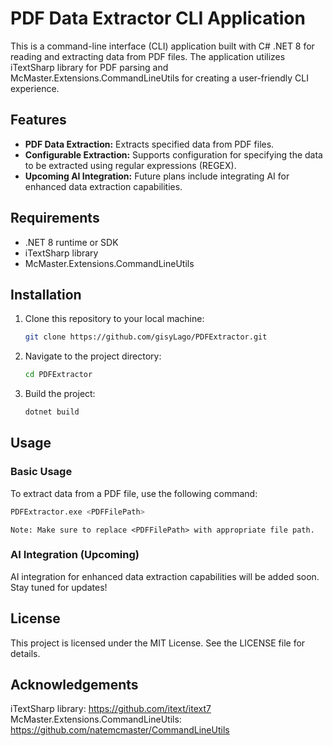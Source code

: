 # PDF Data Extractor CLI Application

This is a command-line interface (CLI) application built with C# .NET 8 for reading and extracting data from PDF files. The application utilizes iTextSharp library for PDF parsing and McMaster.Extensions.CommandLineUtils for creating a user-friendly CLI experience.

## Features

- **PDF Data Extraction:** Extracts specified data from PDF files.
- **Configurable Extraction:** Supports configuration for specifying the data to be extracted using regular expressions (REGEX).
- **Upcoming AI Integration:** Future plans include integrating AI for enhanced data extraction capabilities.

## Requirements

- .NET 8 runtime or SDK
- iTextSharp library
- McMaster.Extensions.CommandLineUtils

## Installation

1. Clone this repository to your local machine:

    ```bash
    git clone https://github.com/gisyLago/PDFExtractor.git
    ```

2. Navigate to the project directory:

    ```bash
    cd PDFExtractor
    ```

3. Build the project:

    ```bash
    dotnet build
    ```

## Usage

### Basic Usage

To extract data from a PDF file, use the following command:

```bash
PDFExtractor.exe <PDFFilePath>
```
```
Note: Make sure to replace <PDFFilePath> with appropriate file path.
```

### AI Integration (Upcoming)
AI integration for enhanced data extraction capabilities will be added soon. Stay tuned for updates!

## License
This project is licensed under the MIT License. See the LICENSE file for details.

## Acknowledgements
iTextSharp library: https://github.com/itext/itext7<br>
McMaster.Extensions.CommandLineUtils: https://github.com/natemcmaster/CommandLineUtils
